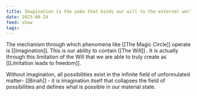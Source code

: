 ```yaml
---
title: Imagination is the yoke that binds our will to the external world
date: 2023-08-24
feed: show
tags:
---
```


The mechanism through which phenomena like [[The Magic Circle]] operate is [[Imagination]]. This is our ability to contain [[The Will]] . It is actually through this limitation of the Will that we are able to truly create as [[Limitation leads to freedom]]. 

Without imagination, all possibilities exist in the infinite field of unformulated matter- [[Binah]] - it is imagination itself that collapses the field of possibilities and defines what is possible in our material state.
